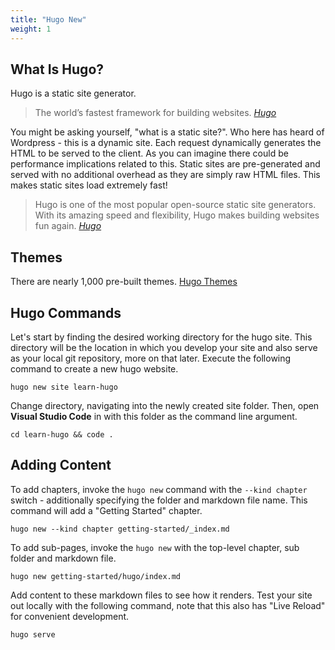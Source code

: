 ```yaml
---
title: "Hugo New"
weight: 1
---
```


## What Is Hugo?

Hugo is a static site generator. 

> The world’s fastest framework for building websites. <cite><a href='https://gohugo.io/' target='_blank'>Hugo</a></cite>

You might be asking yourself, "what is a static site?". Who here has heard of <i class="fab fa-wordpress"></i> Wordpress - this is a dynamic site. Each request dynamically generates the HTML to be served to the client. As you can imagine there could be performance implications related to this. Static sites are pre-generated and served with no additional overhead as they are simply raw HTML files. This makes static sites load extremely fast!

> Hugo is one of the most popular open-source static site generators. With its amazing speed and flexibility, Hugo makes building websites fun again. <cite><a href='https://gohugo.io/' target='_blank'>Hugo</a></cite>

## Themes

There are nearly 1,000 pre-built themes. <a href='https://themes.gohugo.io/' target='_blank'>Hugo Themes</a>

## Hugo Commands

Let's start by finding the desired working directory for the hugo site. This directory will be the location in which you develop your site and also serve as your local git repository, more on that later. Execute the following command to create a new hugo website.

```
hugo new site learn-hugo
```

Change directory, navigating into the newly created site folder. Then, open __Visual Studio Code__ in with this folder as the command line argument.

```
cd learn-hugo && code .
```

## Adding Content

To add chapters, invoke the `hugo new` command with the `--kind chapter` switch - additionally specifying the folder and markdown file name. This command will add a "Getting Started" chapter.

```
hugo new --kind chapter getting-started/_index.md
```

To add sub-pages, invoke the `hugo new` with the top-level chapter, sub folder and markdown file.

```
hugo new getting-started/hugo/index.md
```

Add content to these markdown files to see how it renders. Test your site out locally with the following command, note that this also has "Live Reload" for convenient development.

```
hugo serve
```
